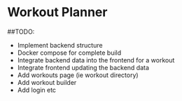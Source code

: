 # Workout Planner


##TODO:

- Implement backend structure
- Docker compose for complete build
- Integrate backend data into the frontend for a workout
- Integrate frontend updating the backend data
- Add workouts page (ie workout directory)
- Add workout builder
- Add login etc 
